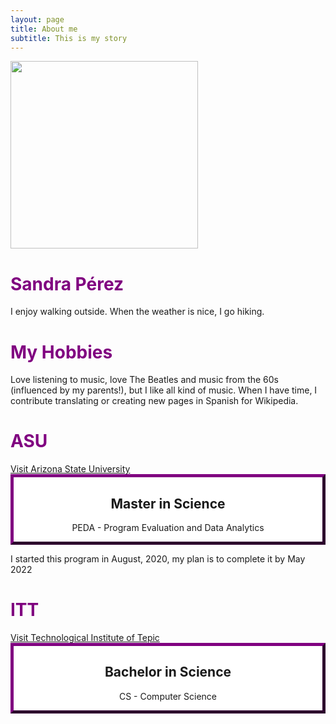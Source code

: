 ```yaml
---
layout: page
title: About me
subtitle: This is my story
---
```


<img src="../img/sf.jpg" height="300px" class="center">

<h1> Sandra Pérez </h1>

<div class = "example-class">

I enjoy walking outside. When the weather is nice, I go hiking. 
  
</div>


<h1> My Hobbies </h1>

Love listening to music, love The Beatles and music from the 60s (influenced by my parents!), but I like all kind of music. When I have time, I contribute translating or creating new pages in Spanish for Wikipedia.

<style>

h1 { color: purple }
  
mycustomtag { }
  .example-class { }
  
</style>


<html>
<head>
<style>
.myDiv {
  border: 5px outset purple;
  background-color: white;    
  text-align: center;
}
</style>
</head>
<body>

<h1> ASU </h1>
<a href="https://www.asu.edu/">Visit Arizona State University</a> 
 
<div class="myDiv">
  <h2>Master in Science</h2>
  <p>PEDA - Program Evaluation and Data Analytics</p>
</div>

<p>I started this program in August, 2020, my plan is to complete it by May 2022</p>
  
</body>
</html>



<html2>
<head>
<style>
.myDiv {
  border: 5px outset purple;
  background-color: white;    
  text-align: center;
}
</style>
</head>
<body>

<h1> ITT </h1>
<a href="https://https://www.tepic.tecnm.mx//">Visit Technological Institute of Tepic</a>  
 
<div class="myDiv">
  <h2>Bachelor in Science</h2>
  <p>CS - Computer Science</p>
</div>


</body>
</html2>

